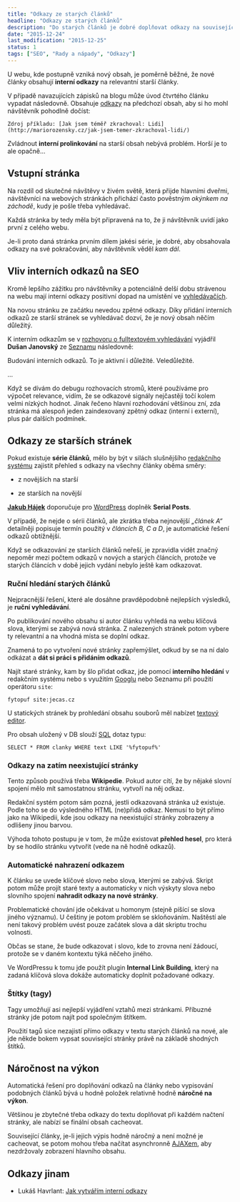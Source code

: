 ```yaml
---
title: "Odkazy ze starých článků"
headline: "Odkazy ze starých článků"
description: "Do starých článků je dobré doplňovat odkazy na související nový obsah."
date: "2015-12-24"
last_modification: "2015-12-25"
status: 1
tags: ["SEO", "Rady a nápady", "Odkazy"]
---
```


U webu, kde postupně vzniká nový obsah, je poměrně běžné, že nové články obsahují **interní odkazy** na relevantní starší články.

V případě navazujících zápisků na blogu může úvod čtvrtého článku vypadat následovně. Obsahuje [odkazy](/odkaz) na předchozí obsah, aby si ho mohl návštěvník pohodlně dočíst:

    Zdroj příkladu: [Jak jsem téměř zkrachoval: Lidi](http://mariorozensky.cz/jak-jsem-temer-zkrachoval-lidi/)

Zvládnout **interní prolinkování** na starší obsah nebývá problém. Horší je to ale opačně…

## Vstupní stránka

Na rozdíl od skutečné návštěvy v živém světě, která přijde hlavními dveřmi, návštěvníci na webových stránkách přichází často pověstným *okýnkem na záchodě*, kudy je pošle třeba vyhledávač.

Každá stránka by tedy měla být připravená na to, že ji návštěvník uvidí jako první z celého webu.

Je-li proto daná stránka prvním dílem jakési série, je dobré, aby obsahovala odkazy na své pokračování, aby návštěvník věděl *kam dál*.

## Vliv interních odkazů na SEO

Kromě lepšího zážitku pro návštěvníky a potenciálně delší dobu strávenou na webu mají interní odkazy positivní dopad na umístění ve [vyhledávačích](/seo).

Na novou stránku ze začátku nevedou zpětné odkazy. Díky přidání interních odkazů ze starší stránek se vyhledávač dozví, že je nový obsah něčím důležitý.

K interním odkazům se v [rozhovoru o fulltextovém vyhledávání](http://www.lukaspitra.cz/dusan-janovsky-o-fulltextovem-vyhledavani-na-seznam-cz-3-cast/) vyjádřil **Dušan Janovský** ze [Seznamu](/seznam) následovně:

  Budování interních odkazů. To je aktivní i důležité. Veledůležité.

  …

  Když se dívám do debugu rozhovacích stromů, které používáme pro výpočet relevance, vidím, že se odkazové signály nejčastěji točí kolem velmi nízkých hodnot. Jinak řečeno hlavní rozhodování většinou zní, zda stránka má alespoň jeden zaindexovaný zpětný odkaz (interní i externí), plus pár dalších podmínek.

## Odkazy ze starších stránek

Pokud existuje **série článků**, mělo by být v silách slušnějšího [redakčního systému](/cms) zajistit přehled s odkazy na všechny články oběma směry:

  - z novějších na starší

  - ze starších na novější

[**Jakub Hájek**](http://jimmyhayek.cz/) doporučuje pro [WordPress](/wordpress) doplněk **Serial Posts**.

V případě, že nejde o sérii článků, ale zkrátka třeba nejnovější *„článek A“* detailněji popisuje termín použitý v *článcích B, C a D*, je automatické řešení odkazů obtížnější.

Když se odkazování ze starších článků neřeší, je zpravidla vidět značný nepoměr mezi počtem odkazů v nových a starých článcích, protože ve starých článcích v době jejich vydání nebylo ještě kam odkazovat.

### Ruční hledání starých článků

Nejpracnější řešení, které ale dosáhne pravděpodobně nejlepších výsledků, je **ruční vyhledávání**.

Po publikování nového obsahu si autor článku vyhledá na webu klíčová slova, kterými se zabývá nová stránka. Z nalezených stránek potom vybere ty relevantní a na vhodná místa se doplní odkaz.

Znamená to po vytvoření nové stránky zapřemýšlet, odkud by se na ní dalo odkázat a **dát si práci s přidáním odkazů**.

Najít staré stránky, kam by šlo přidat odkaz, jde pomocí **interního hledání** v redakčním systému nebo s využitím [Googlu](/google) nebo Seznamu při použití operátoru `site`:

```
fytopuf site:jecas.cz
```

U statických stránek by prohledání obsahu souborů měl nabízet [textový editor](/windows-programy#text).

Pro obsah uložený v DB slouží [SQL](/sql) dotaz typu:

```
SELECT * FROM clanky WHERE text LIKE '%fytopuf%'
```

### Odkazy na zatím neexistující stránky

Tento způsob používá třeba **Wikipedie**. Pokud autor cítí, že by nějaké slovní spojení mělo mít samostatnou stránku, vytvoří na něj odkaz.

Redakční systém potom sám pozná, jestli odkazovaná stránka už existuje. Podle toho se do výsledného HTML (ne)přidá odkaz. Nemusí to být přímo jako na Wikipedii, kde jsou odkazy na neexistující stránky zobrazeny a odlišeny jinou barvou.

Výhoda tohoto postupu je v tom, že může existovat **přehled hesel**, pro která by se hodilo stránku vytvořit (vede na ně hodně odkazů).

### Automatické nahrazení odkazem

K článku se uvede klíčové slovo nebo slova, kterými se zabývá. Skript potom může projít staré texty a automaticky v nich výskyty slova nebo slovního spojení **nahradit odkazy na nové stránky**.

Problematické chování jde očekávat u homonym (stejně píšící se slova jiného významu). U češtiny je potom problém se skloňováním. Naštěstí ale není takový problém uvést pouze začátek slova a dát skriptu trochu volnosti.

Občas se stane, že bude odkazovat i slovo, kde to zrovna není žádoucí, protože se v daném kontextu týká něčeho jiného.

Ve WordPressu k tomu jde použít plugin **Internal Link Building**, který na zadaná klíčová slova dokáže automaticky doplnit požadované odkazy.

### Štítky (tagy)

Tagy umožňují asi nejlepší vyjádření vztahů mezi stránkami. Příbuzné stránky jde potom najít pod společným štítkem.

Použití tagů sice nezajistí přímo odkazy v textu starých článků na nové, ale jde někde bokem vypsat související stránky právě na základě shodných štítků.

## Náročnost na výkon

Automatická řešení pro doplňování odkazů na články nebo vypisování podobných článků bývá u hodně položek relativně hodně **náročné na výkon**.

Většinou je zbytečné třeba odkazy do textu doplňovat při každém načtení stránky, ale nabízí se finální obsah cacheovat.

Související články, je-li jejich výpis hodně náročný a není možné je cacheovat, se potom mohou třeba načítat asynchronně [AJAXem](/ajax), aby nezdržovaly zobrazení hlavního obsahu.

## Odkazy jinam

  - Lukáš Havrlant: [Jak vytvářím interní odkazy](http://programio.havrlant.cz/jak-vytvarim-interni-odkazy/)